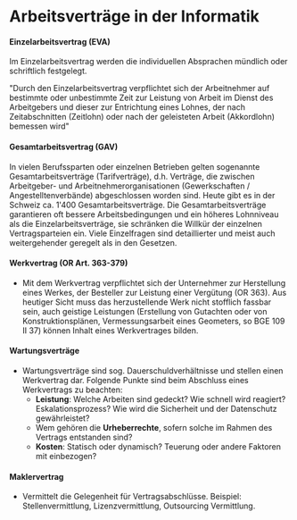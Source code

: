 # Arbeitsverträge in der Informatik

#### Einzelarbeitsvertrag \(EVA\)

Im Einzelarbeitsvertrag werden die individuellen Absprachen mündlich oder schriftlich festgelegt.

"Durch den Einzelarbeitsvertrag verpflichtet sich der Arbeitnehmer auf bestimmte oder unbestimmte Zeit zur Leistung von Arbeit im Dienst des Arbeitgebers und dieser zur Entrichtung eines Lohnes, der nach Zeitabschnitten \(Zeitlohn\) oder nach der geleisteten Arbeit \(Akkordlohn\) bemessen wird"

#### Gesamtarbeitsvertrag \(GAV\)

In vielen Berufssparten oder einzelnen Betrieben gelten sogenannte Gesamtarbeitsverträge \(Tarifverträge\), d.h. Verträge, die zwischen Arbeitgeber- und Arbeitnehmerorganisationen \(Gewerkschaften / Angestelltenverbände\) abgeschlossen worden sind. Heute gibt es in der Schweiz ca. 1'400 Gesamtarbeitsverträge. Die Gesamtarbeitsverträge garantieren oft bessere Arbeitsbedingungen und ein höheres Lohnniveau als die Einzelarbeitsverträge, sie schränken die Willkür der einzelnen Vertragsparteien ein. Viele Einzelfragen sind detaillierter und meist auch weitergehender geregelt als in den Gesetzen.

#### Werkvertrag \(OR Art. 363-379\)

* Mit dem Werkvertrag verpflichtet sich der Unternehmer zur Herstellung eines Werkes, der Besteller zur Leistung einer Vergütung \(OR 363\). Aus heutiger Sicht muss das herzustellende Werk nicht stofflich fassbar sein, auch geistige Leistungen \(Erstellung von Gutachten oder von Konstruktionsplänen, Vermessungsarbeit eines Geometers, so BGE 109 II 37\) können Inhalt eines Werkvertrages bilden.

#### Wartungsverträge

* Wartungsverträge sind sog. Dauerschuldverhältnisse und stellen einen Werkvertrag dar. Folgende Punkte sind beim Abschluss eines Werkvertrags zu beachten: 
  * **Leistung**: Welche Arbeiten sind gedeckt? Wie schnell wird reagiert? Eskalationsprozess? Wie wird die Sicherheit und der Datenschutz gewährleistet? 
  * Wem gehören die **Urheberrechte**, sofern solche im Rahmen des Vertrags entstanden sind? 
  * **Kosten**: Statisch oder dynamisch? Teuerung oder andere Faktoren mit einbezogen? 

#### Maklervertrag

* Vermittelt die Gelegenheit für Vertragsabschlüsse. Beispiel: Stellenvermittlung, Lizenzvermittlung, Outsourcing Vermittlung.

